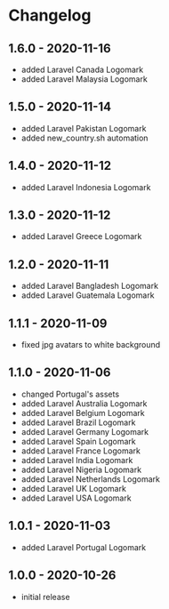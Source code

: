 # Changelog

## 1.6.0 - 2020-11-16

- added Laravel Canada Logomark
- added Laravel Malaysia Logomark

## 1.5.0 - 2020-11-14

- added Laravel Pakistan Logomark
- added new_country.sh automation

## 1.4.0 - 2020-11-12

- added Laravel Indonesia Logomark

## 1.3.0 - 2020-11-12

- added Laravel Greece Logomark

## 1.2.0 - 2020-11-11

- added Laravel Bangladesh Logomark
- added Laravel Guatemala Logomark

## 1.1.1 - 2020-11-09

- fixed jpg avatars to white background

## 1.1.0 - 2020-11-06

- changed Portugal's assets
- added Laravel Australia Logomark
- added Laravel Belgium Logomark
- added Laravel Brazil Logomark
- added Laravel Germany Logomark
- added Laravel Spain Logomark
- added Laravel France Logomark
- added Laravel India Logomark
- added Laravel Nigeria Logomark
- added Laravel Netherlands Logomark
- added Laravel UK Logomark
- added Laravel USA Logomark

## 1.0.1 - 2020-11-03

- added Laravel Portugal Logomark

## 1.0.0 - 2020-10-26

- initial release
